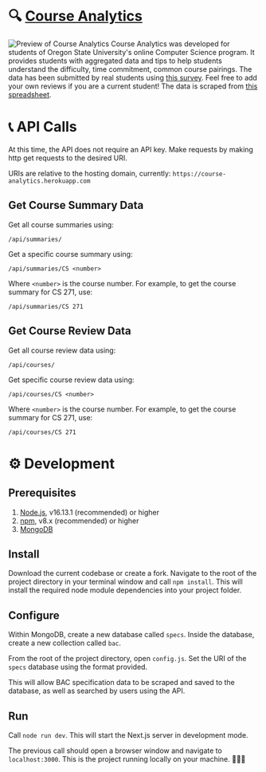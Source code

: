 # 🔍 [Course Analytics](https://course-analytics.herokuapp.com/)

![Preview of Course Analytics](/public/images/preview.jpg?raw=true)
Course Analytics was developed for students of Oregon State University's online Computer Science program. It provides students with aggregated data and tips to help students understand the difficulty, time commitment, common course pairings. The data has been submitted by real students using [this survey](https://docs.google.com/forms/d/e/1FAIpQLSeAWZa_OWYqwOte5yw4loGgE6hEUqOJOeSpmzStZF_HcufufQ/viewform). Feel free to add your own reviews if you are a current student! The data is scraped from [this spreadsheet](https://docs.google.com/spreadsheets/d/1MFBGJbOXVjtThgj5b6K0rv9xdsC1M2GQ0pJVB-8YCeU/edit#gid=2042942971).

# 📞 API Calls

At this time, the API does not require an API key. Make requests by making http get requests to the desired URI.

URIs are relative to the hosting domain, currently: `https://course-analytics.herokuapp.com`

## Get Course Summary Data

Get all course summaries using:

`/api/summaries/`

Get a specific course summary using:

`/api/summaries/CS <number>`

Where `<number>` is the course number. For example, to get the course summary for CS 271, use:

`/api/summaries/CS 271`

## Get Course Review Data

Get all course review data using:

`/api/courses/`

Get specific course review data using:

`/api/courses/CS <number>`

Where `<number>` is the course number. For example, to get the course summary for CS 271, use:

`/api/courses/CS 271`

# ⚙️ Development 

## Prerequisites

1. [Node.js](https://nodejs.dev/learn/how-to-install-nodejs), v16.13.1 (recommended) or higher
2. [npm](https://docs.npmjs.com/downloading-and-installing-node-js-and-npm), v8.x (recommended) or higher
3. [MongoDB](https://docs.mongodb.com/guides/server/install/)

## Install

Download the current codebase or create a fork. Navigate to the root of the project directory in your terminal window and call `npm install`. This will install the required node module dependencies into your project folder.

## Configure

Within MongoDB, create a new database called `specs`. Inside the database, create a new collection called `bac`.

From the root of the project directory, open `config.js`. Set the URI of the `specs` database using the format provided.

This will allow BAC specification data to be scraped and saved to the database, as well as searched by users using the API.

## Run

Call `node run dev`. This will start the Next.js server in development mode.

The previous call should open a browser window and navigate to `localhost:3000`. This is the project running locally on your machine. 🎉🎉🎉
